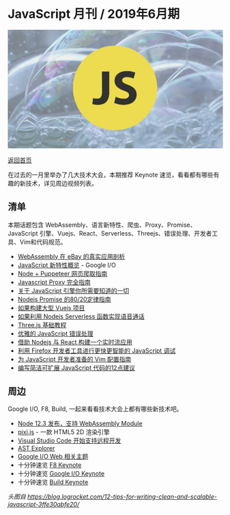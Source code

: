 # JavaScript 月刊 / 2019年6月期

![](./img/06.png )

[返回首页](https://github.com/hijiangtao/javascript-articles-monthly)

在过去的一月里举办了几大技术大会，本期推荐 Keynote 速览，看看都有哪些有趣的新技术，详见周边视频列表。

## 清单

本期话题包含 WebAssembly、语言新特性、爬虫、Proxy、Promise、JavaScript 引擎、Vuejs、React、Serverless、Threejs、错误处理、开发者工具、Vim和代码规范。

* [WebAssembly 在 eBay 的真实应用剖析](https://www.ebayinc.com/stories/blogs/tech/webassembly-at-ebay-a-real-world-use-case/)
* [JavaScript 新特性概览](https://www.youtube.com/watch?v=c0oy0vQKEZE) - Google I/O
* [Node + Puppeteer 网页爬取指南](https://learnscraping.com/nodejs-web-scraping-with-puppeteer/)
* [Javascript Proxy 完全指南](https://blog.bitsrc.io/a-practical-guide-to-es6-proxy-229079c3c2f0)
* [关于 JavaScript 引擎你所需要知道的一切](https://www.valentinog.com/blog/engines/)
* [Nodejs Promise 的80/20定律指南](http://thecodebarbarian.com/the-80-20-guide-to-promises-in-node-js.html)
* [如果构建大型 Vuejs 项目](https://levelup.gitconnected.com/how-to-build-a-large-vue-application-3afa2aad4402)
* [如果利用 Nodejs Serverless 函数实现语音通话](https://www.twilio.com/blog/control-and-record-voice-messages-with-node-js-serverless-functions)
* [Three.js 基础教程](https://threejsfundamentals.org/threejs/lessons/threejs-fundamentals.html)
* [优雅的 JavaScript 错误处理](https://jrsinclair.com/articles/2019/elegant-error-handling-with-the-js-either-monad/)
* [借助 Nodejs 与 React 构建一个实时流应用](https://quantizd.com/building-live-streaming-app-with-node-js-and-react/)
* [利用 Firefox 开发者工具进行更快更智能的 JavaScript 调试](https://hacks.mozilla.org/2019/05/faster-smarter-javascript-debugging-in-firefox/)
* [为 JavaScript 开发者准备的 Vim 配置指南](https://freshman.tech/vim-javascript/)
* [编写简洁可扩展 JavaScript 代码的12点建议](https://blog.logrocket.com/12-tips-for-writing-clean-and-scalable-javascript-3ffe30abfe20/)

## 周边

Google I/O, F8, Build, 一起来看看技术大会上都有哪些新技术吧。

* [Node 12.3 发布，支持 WebAssembly Module](https://nodejs.org/en/blog/release/v12.3.0/)
* [pixi.js](https://github.com/pixijs/pixi.js) - 一款 HTML5 2D 渲染引擎
* [Visual Studio Code 开始支持远程开发](https://code.visualstudio.com/blogs/2019/05/02/remote-development)
* [AST Explorer](https://astexplorer.net/)
* [Google I/O Web 相关主题](https://www.youtube.com/playlist?list=PLNYkxOF6rcIATmAmz7HcCzongGvQEtx8i)
* 十分钟速览 [F8 Keynote](https://www.youtube.com/watch?v=UtxPdezclYw)
* 十分钟速览 [Google I/O Keynote](https://www.youtube.com/watch?v=wm2v6IpKXI4)
* 十分钟速览 [Build Keynote](https://www.youtube.com/watch?v=unPK61Hz3Rw)

*头图自 https://blog.logrocket.com/12-tips-for-writing-clean-and-scalable-javascript-3ffe30abfe20/*